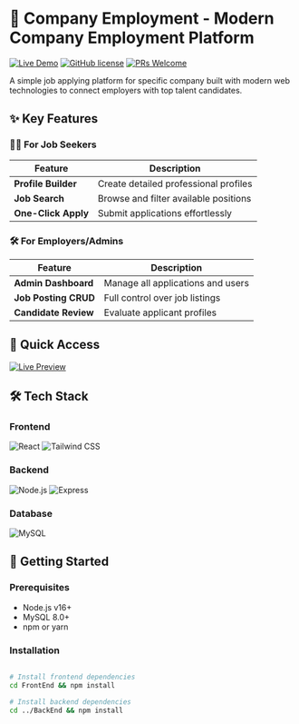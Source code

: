 # 💼 Company Employment - Modern Company Employment Platform

[![Live Demo](https://img.shields.io/badge/🚀_Live_Demo-Company_Employment_Website-brightgreen?style=for-the-badge&logo=vercel)](https://company-employment-website.vercel.app/)
[![GitHub license](https://img.shields.io/badge/license-MIT-blue.svg)](LICENSE)
[![PRs Welcome](https://img.shields.io/badge/PRs-welcome-brightgreen.svg)](https://github.com/MohamedRamadan200224/company-employment-website/pulls)

A simple job applying platform for specific company built with modern web technologies to connect employers with top talent candidates.

## ✨ Key Features

### 👨‍💻 For Job Seekers
| Feature | Description |
|---------|-------------|
| **Profile Builder** | Create detailed professional profiles |
| **Job Search** | Browse and filter available positions |
| **One-Click Apply** | Submit applications effortlessly |

### 🛠 For Employers/Admins
| Feature | Description |
|---------|-------------|
| **Admin Dashboard** | Manage all applications and users |
| **Job Posting CRUD** | Full control over job listings |
| **Candidate Review** | Evaluate applicant profiles |

## 🚀 Quick Access

[![Live Preview](https://img.shields.io/badge/Explore_Live_Site-Company_Employment_Website-2563eb?style=for-the-badge)](https://company-employment-website.vercel.app/)

## 🛠️ Tech Stack

### Frontend
<p>
  <img src="https://img.shields.io/badge/React-20232A?style=for-the-badge&logo=react&logoColor=61DAFB" alt="React">
  <img src="https://img.shields.io/badge/Tailwind_CSS-38B2AC?style=for-the-badge&logo=tailwind-css&logoColor=white" alt="Tailwind CSS">
</p>

### Backend
<p>
  <img src="https://img.shields.io/badge/Node.js-339933?style=for-the-badge&logo=nodedotjs&logoColor=white" alt="Node.js">
  <img src="https://img.shields.io/badge/Express.js-000000?style=for-the-badge&logo=express&logoColor=white" alt="Express">
</p>

### Database
<p>
  <img src="https://img.shields.io/badge/MySQL-005C84?style=for-the-badge&logo=mysql&logoColor=white" alt="MySQL">
</p>

## 🏁 Getting Started

### Prerequisites
- Node.js v16+
- MySQL 8.0+
- npm or yarn

### Installation
```bash

# Install frontend dependencies
cd FrontEnd && npm install

# Install backend dependencies
cd ../BackEnd && npm install
